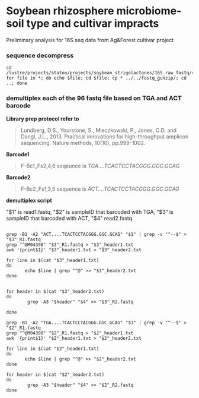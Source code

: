 # Soybean rhizosphere microbiome-soil type and cultivar impracts
Preliminary analysis for 16S seq data from Ag&amp;Forest cultivar project 


### sequence decompress

```
cd /lustre/projects/staton/projects/soybean_strigolactones/16S_raw_fastq/soybean_strigolactone_16S_03_02_2017
for file in *; do echo $file; cd $file; cp * ../../fastq_gunzip/; cd ..; done

```
### demultiplex each of the 96 fastq file based on TGA and ACT barcode

**Library prep protocol refer to** 

>Lundberg, D.S., Yourstone, S., Mieczkowski, P., Jones, C.D. and Dangl, J.L., 2013. Practical innovations for high-throughput amplicon sequencing. Nature methods, 10(10), pp.999-1002.

**Barcode1**
>F-Bc1_Fs2,4,6 seqeunce is *TGA....TCACTCCTACGGG.GGC.GCAG*

**Barcode2**
>F-Bc2_Fs1,3,5 sequence is *ACT....TCACTCCTACGGG.GGC.GCAG*

**demultiplex script**

"$1" is read1.fastq, "$2" is sampleID that barcoded with TGA, "$3" is sampleID that barcoded with ACT, "$4" read2.fastq

```

grep -B1 -A2 "ACT....TCACTCCTACGGG.GGC.GCAG" "$1" | grep -v "^--$" > "$3"_R1.fastq
grep "^@M04398" "$3"_R1.fastq > "$3"_header1.txt
awk '{print$1}' "$3"_header1.txt > "$3"_header2.txt

for line in $(cat "$3"_header1.txt)
do
       echo $line | grep "^@" >> "$3"_header2.txt
done


for header in $(cat "$3"_header2.txt)
do
        grep -A3 "$header" "$4" >> "$3"_R2.fastq

done

grep -B1 -A2 "TGA....TCACTCCTACGGG.GGC.GCAG" "$1" | grep -v "^--$" > "$2"_R1.fastq
grep "^@M04398" "$2"_R1.fastq > "$2"_header1.txt
awk '{print$1}' "$2"_header1.txt > "$2"_header2.txt

for line in $(cat "$2"_header1.txt)
do
       echo $line | grep "^@" >> "$2"_header2.txt
done

for header in $(cat "$2"_header2.txt)
do
        grep -A3 "$header" "$4" >> "$2"_R2.fastq
done

```






